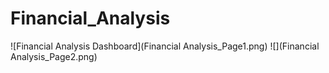# Financial_Analysis
![Financial Analysis Dashboard](Financial Analysis_Page1.png)
![](Financial Analysis_Page2.png)

